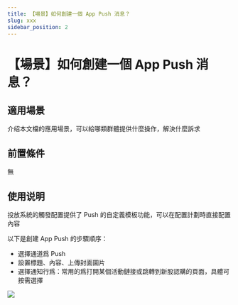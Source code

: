 ```yaml
---
title: 【場景】如何創建一個 App Push 消息？
slug: xxx
sidebar_position: 2
---
```



# 【場景】如何創建一個 App Push 消息？

## 適用場景

介绍本文檔的應用場景，可以給哪類群體提供什麼操作，解決什麼訴求

## 前置條件

無

## 使用说明

投放系統的觸發配置提供了 Push 的自定義模板功能，可以在配置計劃時直接配置內容

以下是創建 App Push  的步驟順序：

- 選擇通道爲 Push
- 設置標題、內容、上傳封面圖片
- 選擇通知行爲：常用的爲打開某個活動鏈接或跳轉到新股認購的頁面，具體可按需選擇

<img src="/assets/LRDrbZDarobspdx7QLXcLvqcnZg.png" src-width="2132" src-height="1526" align="center"/>

